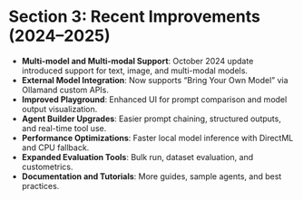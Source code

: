 # Section 3: Recent Improvements (2024–2025)

- **Multi-model and Multi-modal Support**: October 2024 update introduced support for text, image, and multi-modal models.
- **External Model Integration**: Now supports “Bring Your Own Model” via Ollamand custom APIs.
- **Improved Playground**: Enhanced UI for prompt comparison and model output visualization.
- **Agent Builder Upgrades**: Easier prompt chaining, structured outputs, and real-time tool use.
- **Performance Optimizations**: Faster local model inference with DirectML and CPU fallback.
- **Expanded Evaluation Tools**: Bulk run, dataset evaluation, and custometrics.
- **Documentation and Tutorials**: More guides, sample agents, and best practices.



